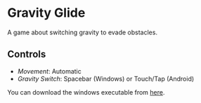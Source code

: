# Gravity Glide
A game about switching gravity to evade obstacles.

## Controls
- *Movement*: Automatic
- *Gravity Switch*: Spacebar (Windows) or Touch/Tap (Android)

You can download the windows executable from [here](https://maxx-devs.itch.io/gravity-glide).